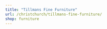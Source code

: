 ```yaml
---
title: "Tillmans Fine Furniture"
url: /christchurch/tillmans-fine-furniture/
shop: furniture
---
```

